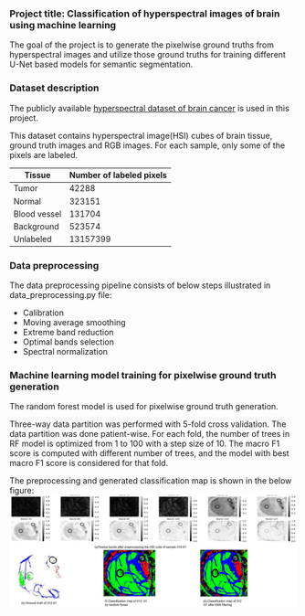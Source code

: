 ### Project title: Classification of hyperspectral images of brain using machine learning ### 
The goal of the project is to generate the pixelwise ground truths from hyperspectral images and utilize those ground truths for training different U-Net based models for semantic segmentation.

### Dataset description ### 

The publicly available [hyperspectral dataset of brain cancer](https://hsibraindatabase.iuma.ulpgc.es/) is used in this project.

This dataset contains hyperspectral image(HSI) cubes of brain tissue, ground truth images and RGB images. For each sample, only some of the pixels are labeled. 

| Tissue         | Number of labeled pixels |
|----------------|--------------------------|
| Tumor          |  42288                   |
| Normal         |  323151                  |
| Blood vessel   |  131704                  |
| Background     |  523574                  |
| Unlabeled      |  13157399                |

### Data preprocessing ###

The data preprocessing pipeline consists of below steps illustrated in data_preprocessing.py file:

- Calibration
- Moving average smoothing
- Extreme band reduction
- Optimal bands selection
- Spectral normalization

### Machine learning model training for pixelwise ground truth generation ###

The random forest model is used for pixelwise ground truth generation. 

Three-way data partition was performed with 5-fold cross validation. The data partition was done patient-wise. 
For each fold, the number of trees in RF model is optimized from 1 to 100 with a step size of 10. The macro F1 score is computed with different number of trees, and the model with best macro F1 score is considered for that fold.       

The preprocessing and generated classification map is shown in the below figure:
![Alt text](https://github.com/hafsa390/Brain-HSI/blob/master/Untitled%20drawing.jpg)


